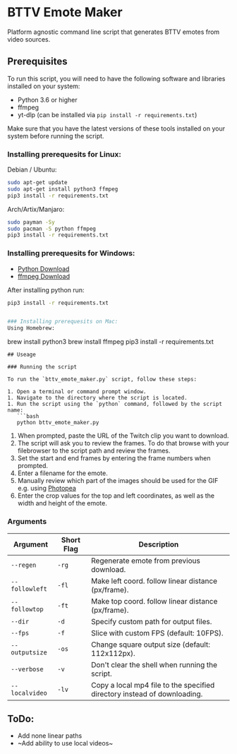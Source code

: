 # BTTV Emote Maker
Platform agnostic command line script that generates BTTV emotes from video sources.

## Prerequisites

To run this script, you will need to have the following software and libraries installed on your system:

- Python 3.6 or higher
- ffmpeg 
- yt-dlp (can be installed via `pip install -r requirements.txt`)

Make sure that you have the latest versions of these tools installed on your system before running the script.

### Installing prerequesits for Linux:

Debian / Ubuntu: 
```bash
sudo apt-get update
sudo apt-get install python3 ffmpeg
pip3 install -r requirements.txt
```
	
Arch/Artix/Manjaro:
```bash
sudo payman -Sy
sudo pacman -S python ffmpeg
pip3 install -r requirements.txt
```

### Installing prerequesits for Windows:
- [Python Download](https://www.python.org/downloads/windows/)
- [ffmpeg Download](https://ffmpeg.org/download.html)

After installing python run:
```bash
pip3 install -r requirements.txt


### Installing prerequesits on Mac:
Using Homebrew:
```
brew install python3
brew install ffmpeg
pip3 install -r requirements.txt
```
## Useage

### Running the script

To run the `bttv_emote_maker.py` script, follow these steps:

1. Open a terminal or command prompt window.
1. Navigate to the directory where the script is located.
1. Run the script using the `python` command, followed by the script name:
   ```bash
   python bttv_emote_maker.py
   ```
1. When prompted, paste the URL of the Twitch clip you want to download.
1. The script will ask you to review the frames. To do that browse with your filebrowser to the script path and review the frames.
1. Set the start and end frames by entering the frame numbers when prompted.
1. Enter a filename for the emote.
1. Manually review which part of the images should be used for the GIF e.g. using [Photopea](https://photopea.com)
1. Enter the crop values for the top and left coordinates, as well as the width and height of the emote.

### Arguments

| Argument | Short Flag | Description |
|----------|------------|-------------|
| `--regen` | `-rg` | Regenerate emote from previous download. |
| `--followleft` | `-fl` | Make left coord. follow linear distance (px/frame). |
| `--followtop` | `-ft` | Make top coord. follow linear distance (px/frame). |
| `--dir` | `-d` | Specify custom path for output files. |
| `--fps` | `-f` | Slice with custom FPS (default: 10FPS). |
| `--outputsize` | `-os` | Change square output size (default: 112x112px). |
| `--verbose` | `-v` | Don't clear the shell when running the script. |
| `--localvideo` | `-lv` | Copy a local mp4 file to the specified directory instead of downloading. |


## ToDo:
- Add none linear paths
- ~Add ability to use local videos~
